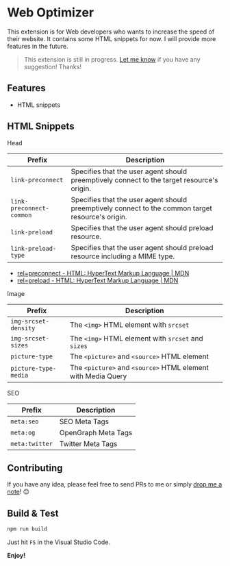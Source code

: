 # Web Optimizer

This extension is for Web developers who wants to increase the speed of their website. It contains some HTML snippets for now. I will provide more features in the future.

> This extension is still in progress.  [Let me know](https://github.com/doggy8088/web-optimizer/issues) if you have any suggestion! Thanks!

## Features

* HTML snippets

## HTML Snippets

Head

| Prefix                   | Description                                                                                       |
| ------------------------ | ------------------------------------------------------------------------------------------------- |
| `link-preconnect`        | Specifies that the user agent should preemptively connect to the target resource's origin.        |
| `link-preconnect-common` | Specifies that the user agent should preemptively connect to the common target resource's origin. |
| `link-preload`           | Specifies that the user agent should preload resource.                                            |
| `link-preload-type`      | Specifies that the user agent should preload resource including a MIME type.                      |

- [rel=preconnect - HTML: HyperText Markup Language | MDN](https://developer.mozilla.org/en-US/docs/Web/HTML/Attributes/rel/preconnect)
- [rel=preload - HTML: HyperText Markup Language | MDN](https://developer.mozilla.org/en-US/docs/Web/HTML/Attributes/rel/preload)

Image

| Prefix               | Description                                                  |
| -------------------- | ------------------------------------------------------------ |
| `img-srcset-density` | The `<img>` HTML element with `srcset`                       |
| `img-srcset-sizes`   | The `<img>` HTML element with `srcset` and `sizes`           |
| `picture-type`       | The `<picture>` and `<source>` HTML element                  |
| `picture-type-media` | The `<picture>` and `<source>` HTML element with Media Query |

SEO

| Prefix         | Description         |
| -------------- | ------------------- |
| `meta:seo`     | SEO Meta Tags       |
| `meta:og`      | OpenGraph Meta Tags |
| `meta:twitter` | Twitter Meta Tags   |

## Contributing

If you have any idea, please feel free to send PRs to me or simply [drop me a note](https://github.com/doggy8088/web-optimizer/issues)! 😊

## Build & Test

```sh
npm run build
```

Just hit `F5` in the Visual Studio Code.

**Enjoy!**
